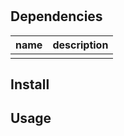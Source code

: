 # 

[//]: # (todo: description)

## Dependencies

| name | description |
|------|-------------|
|      |             |

## Install

[//]: # (todo: installation instructions)

## Usage

[//]: # (todo: usage instructions)
